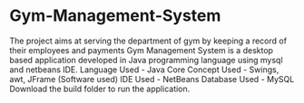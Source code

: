 # Gym-Management-System
The project aims at serving the department of gym by keeping a record of their employees and payments
Gym Management System is a desktop based application developed in Java programming language using mysql and netbeans IDE.
Language Used -  Java Core 
Concept Used - Swings, awt, JFrame
(Software used) IDE Used - NetBeans
Database Used - MySQL
Download the build folder to run the application.
